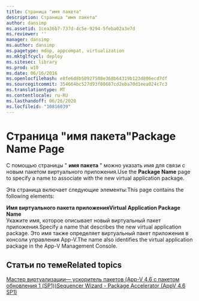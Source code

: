 ```yaml
---
title: Страница "имя пакета"
description: Страница "имя пакета"
author: dansimp
ms.assetid: 1cea36b7-737d-4c5e-9294-5feba02a3e7d
ms.reviewer: ''
manager: dansimp
ms.author: dansimp
ms.pagetype: mdop, appcompat, virtualization
ms.mktglfcycl: deploy
ms.sitesec: library
ms.prod: w10
ms.date: 06/16/2016
ms.openlocfilehash: e8fe6d8b50927508e368b64319b123d806ecd7df
ms.sourcegitcommit: 354664bc527d93f80687cd2eba70d1eea024c7c3
ms.translationtype: MT
ms.contentlocale: ru-RU
ms.lasthandoff: 06/26/2020
ms.locfileid: "10816039"
---
```

# <span data-ttu-id="0fc75-103">Страница "имя пакета"</span><span class="sxs-lookup"><span data-stu-id="0fc75-103">Package Name Page</span></span>


<span data-ttu-id="0fc75-104">С помощью страницы " **имя пакета** " можно указать имя для связи с новым пакетом виртуального приложения.</span><span class="sxs-lookup"><span data-stu-id="0fc75-104">Use the **Package Name** page to specify a name to associate with the new virtual application package.</span></span>

<span data-ttu-id="0fc75-105">Эта страница включает следующие элементы:</span><span class="sxs-lookup"><span data-stu-id="0fc75-105">This page contains the following elements:</span></span>

<a href="" id="virtual-application-package-name"></a>**<span data-ttu-id="0fc75-106">Имя виртуального пакета приложения</span><span class="sxs-lookup"><span data-stu-id="0fc75-106">Virtual Application Package Name</span></span>**  
<span data-ttu-id="0fc75-107">Укажите имя, которое описывает новый виртуальный пакет приложения.</span><span class="sxs-lookup"><span data-stu-id="0fc75-107">Specify a name that describes the new virtual application package.</span></span> <span data-ttu-id="0fc75-108">Это имя также определяет виртуальный пакет приложения в консоли управления App-V.</span><span class="sxs-lookup"><span data-stu-id="0fc75-108">The name also identifies the virtual application package in the App-V Management Console.</span></span>

## <span data-ttu-id="0fc75-109">Статьи по теме</span><span class="sxs-lookup"><span data-stu-id="0fc75-109">Related topics</span></span>


[<span data-ttu-id="0fc75-110">Мастер виртуализации— ускоритель пакетов (App-V 4.6 с пакетом обновления 1 (SP1))</span><span class="sxs-lookup"><span data-stu-id="0fc75-110">Sequencer Wizard - Package Accelerator (AppV 4.6 SP1)</span></span>](sequencer-wizard---package-accelerator--appv-46-sp1-.md)

 

 





